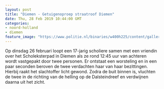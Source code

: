 ```yaml
---
layout: post
title: "Diemen - Getuigenoproep straatroof Diemen"
date: Thu, 28 Feb 2019 10:44:00 GMT
categories: 
- noord-holland 
- diemen 
feature_image: "https://www.politie.nl/binaries/w400h225/content/gallery/politie/mijn-buurt/wijkprojecten/01--noord-nederland/politieauto-nacht.jpg"
---
```


Op dinsdag 26 februari loopt een 17-jarig scholiere samen met een vriendin over het Scholeksterpad in Diemen als ze rond 12:45 uur van achteren wordt vastgepakt door twee personen. Er ontstaat een worsteling en in een paar seconden beroven de twee verdachten haar van haar bezittingen. Hierbij raakt het slachtoffer licht gewond. Zodra de buit binnen is, vluchten de twee in de richting van de helling op de Dalsteindreef en verdwijnen daarna uit het zicht.
